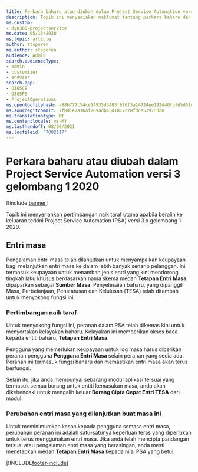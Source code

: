 ```yaml
---
title: Perkara baharu atau diubah dalam Project Service Automation versi 3.x gelombang 1 2020
description: Topik ini menyediakan maklumat tentang perkara baharu dan diubah dalam Project Service Automation versi 3 gelombang 1 2020.
ms.custom:
- dyn365-projectservice
ms.date: 05/15/2020
ms.topic: article
author: stsporen
ms.author: stsporen
audience: Admin
search.audienceType:
- admin
- customizer
- enduser
search.app:
- D365CE
- D365PS
- ProjectOperations
ms.openlocfilehash: a88b777c54ce54935d5483f616f3a24724ee192d40fbfd5d514f990e958dd5ea
ms.sourcegitcommit: 7f8d1e7a16af769adb43d1877c28fdce53975db8
ms.translationtype: MT
ms.contentlocale: ms-MY
ms.lasthandoff: 08/06/2021
ms.locfileid: "7002117"
---
```

# <a name="whats-new-or-changed-in-project-service-automation-version-3-wave-1-2020"></a>Perkara baharu atau diubah dalam Project Service Automation versi 3 gelombang 1 2020

[!include [banner](../includes/psa-now-project-operations.md)]

Topik ini menyerlahkan pertimbangan naik taraf utama apabila beralih ke keluaran terkini Project Service Automation (PSA) versi 3.x gelombang 1 2020.

## <a name="time-entry"></a>Entri masa
Pengalaman entri masa telah dilanjutkan untuk menyampaikan keupayaan bagi melanjutkan entri masa ke dalam lebih banyak senario pelanggan. Ini termasuk keupayaan untuk menambah jenis entri yang kini mendorong tingkah laku khusus berdasarkan nama skema medan **Tetapan Entri Masa**, dipaparkan sebagai **Sumber Masa**. Penyelesaian baharu, yang dipanggil Masa, Perbelanjaan, Penstatusan dan Kelulusan (TESA) telah ditambah untuk menyokong fungsi ini.

### <a name="upgrade-consideration"></a>Pertimbangan naik taraf
Untuk menyokong fungsi ini, peranan dalam PSA telah dikemas kini untuk menyertakan kelayakan baharu. Kelayakan ini memberikan akses baca kepada entiti baharu, **Tetapan Entri Masa**.

Pengguna yang memerlukan keupayaan untuk log masa harus diberikan peranan pengguna **Pengguna Entri Masa** selain peranan yang sedia ada. Peranan ini termasuk fungsi baharu dan memastikan entri masa akan terus berfungsi.

Selain itu, jika anda mempunyai sebarang modul aplikasi tersuai yang termasuk semua borang untuk entiti kemasukan masa, anda akan dikehendaki untuk mengalih keluar **Borang Cipta Cepat Entri TESA** dari modul.

### <a name="currently-extended-time-entry-changes"></a>Perubahan entri masa yang dilanjutkan buat masa ini
Untuk meminimumkan kesan kepada pengguna semasa entri masa, perubahan peranan ini adalah satu-satunya keperluan teras yang diperlukan untuk terus menggunakan entri masa. Jika anda telah mencipta pandangan tersuai atau pengalaman entri masa yang berasingan, anda mesti menetapkan medan **Tetapan Entri Masa** kepada nilai PSA yang betul.


[!INCLUDE[footer-include](../includes/footer-banner.md)]
